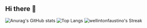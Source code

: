 ## Hi there 👋

<!--
**wellintonfaustino/wellintonfaustino** is a ✨ _special_ ✨ repository because its `README.md` (this file) appears on your GitHub profile.

Here are some ideas to get you started:

- 🔭 I’m currently working on ...
- 🌱 I’m currently learning ...
- 👯 I’m looking to collaborate on ...
- 🤔 I’m looking for help with ...
- 💬 Ask me about ...
- 📫 How to reach me: ...
- 😄 Pronouns: ...
- ⚡ Fun fact: ...
-->
![Anurag's GitHub stats](https://github-readme-stats.vercel.app/api?username=wellintonfaustino&show_icons=true&theme=radical&locale=pt-br)
![Top Langs](https://github-readme-stats.vercel.app/api/top-langs/?username=wellintonfaustino&hide_progress=true&show_icons=true&theme=radical&locale=pt-br)
![wellintonfaustino's Streak](https://github-readme-streak-stats.herokuapp.com/?user=wellintonfaustino&theme=ambient_gradient&hide_border=true)
